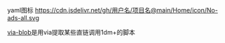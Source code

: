 yaml图标
https://cdn.jsdelivr.net/gh/用户名/项目名@main/Home/icon/No-ads-all.svg

[via-blob](https://github.com/miludekuaidi/flag/tree/main/via-blob)是用via提取某些直链调用1dm+的脚本
